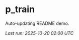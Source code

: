 # p_train

Auto-updating README demo.

<!--START_SECTION:status-->
_Last run: 2025-10-20 02:00 UTC_
<!--END_SECTION:status-->












































































































































































































































































































































































































































































































































































































































































































































































































































































































































































































































































































































































































































































































































